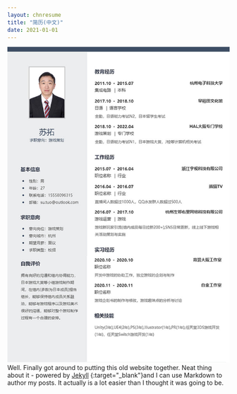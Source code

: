 ```yaml
---
layout: chnresume
title: "简历(中文)"
date: 2021-01-01
---
```

![Image text](https://github.com/SotakuStudio/SotakuStudio.github.io/blob/main/_posts/image/chnimage/resume_sutuo_chn.jpg?raw=true)
Well. Finally got around to putting this old website together. Neat thing about it - powered by [Jekyll](http://jekyllrb.com{:target="_blank"}) {:target="_blank"}and I can use Markdown to author my posts. It actually is a lot easier than I thought it was going to be.
